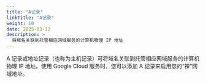 ```yaml
---
title: "A记录"
linkTitle: "A记录"
weight: 10
date: 2025-03-12
description: >
  将域名关联到托管相应网域服务的计算机物理 IP 地址
---
```


A 记录或地址记录（也称为主机记录）可将域名关联到托管相应网域服务的计算机物理 IP 地址。使用 Google Cloud 服务时，您可以添加 A 记录来启用您的“裸”网域地址。



